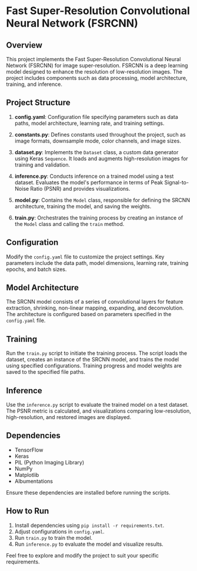 # Fast Super-Resolution Convolutional Neural Network (FSRCNN)

## Overview

This project implements the Fast Super-Resolution Convolutional Neural Network (FSRCNN) for image super-resolution. FSRCNN is a deep learning model designed to enhance the resolution of low-resolution images. The project includes components such as data processing, model architecture, training, and inference.

## Project Structure

1. **config.yaml**: Configuration file specifying parameters such as data paths, model architecture, learning rate, and training settings.

2. **constants.py**: Defines constants used throughout the project, such as image formats, downsample mode, color channels, and image sizes.

3. **dataset.py**: Implements the `Dataset` class, a custom data generator using Keras `Sequence`. It loads and augments high-resolution images for training and validation.

4. **inference.py**: Conducts inference on a trained model using a test dataset. Evaluates the model's performance in terms of Peak Signal-to-Noise Ratio (PSNR) and provides visualizations.

5. **model.py**: Contains the `Model` class, responsible for defining the SRCNN architecture, training the model, and saving the weights.

6. **train.py**: Orchestrates the training process by creating an instance of the `Model` class and calling the `train` method.

## Configuration

Modify the `config.yaml` file to customize the project settings. Key parameters include the data path, model dimensions, learning rate, training epochs, and batch sizes.

## Model Architecture

The SRCNN model consists of a series of convolutional layers for feature extraction, shrinking, non-linear mapping, expanding, and deconvolution. The architecture is configured based on parameters specified in the `config.yaml` file.

## Training

Run the `train.py` script to initiate the training process. The script loads the dataset, creates an instance of the SRCNN model, and trains the model using specified configurations. Training progress and model weights are saved to the specified file paths.

## Inference

Use the `inference.py` script to evaluate the trained model on a test dataset. The PSNR metric is calculated, and visualizations comparing low-resolution, high-resolution, and restored images are displayed.

## Dependencies

- TensorFlow
- Keras
- PIL (Python Imaging Library)
- NumPy
- Matplotlib
- Albumentations

Ensure these dependencies are installed before running the scripts.

## How to Run

1. Install dependencies using `pip install -r requirements.txt`.
2. Adjust configurations in `config.yaml`.
3. Run `train.py` to train the model.
4. Run `inference.py` to evaluate the model and visualize results.

Feel free to explore and modify the project to suit your specific requirements.
